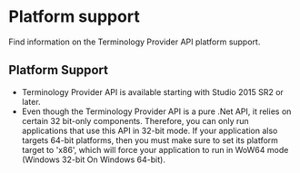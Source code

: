 Platform support
=====
Find information on the Terminology Provider API platform support.

Platform Support
-----

* Terminology Provider API is available starting with Studio 2015 SR2 or later.
* Even though the Terminology Provider API is a pure .Net API, it relies on certain 32 bit-only components. Therefore, you can only run applications that use this API in 32-bit mode. If your application also targets 64-bit platforms, then you must make sure to set its platform target to 'x86', which will force your application to run in WoW64 mode (Windows 32-bit On Windows 64-bit).